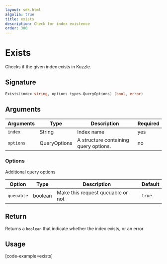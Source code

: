 ```yaml
---
layout: sdk.html
algolia: true
title: exists
description: Check for index existence
order: 300
---
```


# Exists

Checks if the given index exists in Kuzzle.

## Signature

```go
Exists(index string, options types.QueryOptions) (bool, error)
```

## Arguments

| Arguments     | Type        | Description                            | Required
|---------------|-------------|----------------------------------------|----------
| ``index``     | String      | Index name               | yes
| ``options``   | QueryOptions | A structure containing query options. | no

### __Options__

Additional query options

| Option   | Type    | Description                       | Default |
| -------- | ------- | --------------------------------- | ------- |
| `queuable` | boolean | Make this request queuable or not | `true`    |

## Return

Returns a `boolean` that indicate whether the index exists, or an error

## Usage

[code-example=exists]
